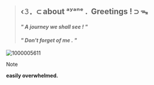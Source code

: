 > ## ‹𝟹．⊂ about ᵃʸᵃⁿᵉ .	‎	Greetings ! ⊃ ᯓ
> #### _**"		A journey we shall see   !		"**_
> #### _**"		Don't forget of me   .		"**_

  ![1000005611](https://github.com/user-attachments/assets/374d7a3a-f877-4488-a500-eae92ad10711)

> [!NOTE]
> **easily overwhelmed.**
